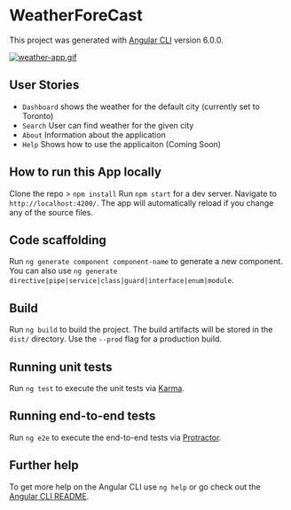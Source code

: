 # WeatherForeCast
This project was generated with [Angular CLI](https://github.com/angular/angular-cli) version 6.0.0.<br/>

<a href="https://gifyu.com/image/HufF"><img src="https://s1.gifyu.com/images/weather-app.gif" alt="weather-app.gif" border="0" /></a>
## User Stories
* `Dashboard` shows the weather for the default city (currently set to Toronto)
* `Search` User can find weather for the given city
* `About` Information about the application
* `Help` Shows how to use the applicaiton (Coming Soon)


## How to run this App locally
Clone the repo > `npm install`
Run `npm start` for a dev server. Navigate to `http://localhost:4200/`. The app will automatically reload if you change any of the source files.

## Code scaffolding

Run `ng generate component component-name` to generate a new component. You can also use `ng generate directive|pipe|service|class|guard|interface|enum|module`.

## Build

Run `ng build` to build the project. The build artifacts will be stored in the `dist/` directory. Use the `--prod` flag for a production build.

## Running unit tests

Run `ng test` to execute the unit tests via [Karma](https://karma-runner.github.io).

## Running end-to-end tests

Run `ng e2e` to execute the end-to-end tests via [Protractor](http://www.protractortest.org/).

## Further help

To get more help on the Angular CLI use `ng help` or go check out the [Angular CLI README](https://github.com/angular/angular-cli/blob/master/README.md).
